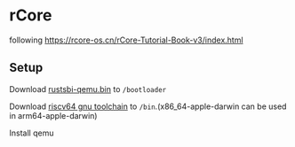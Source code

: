 # rCore

following <https://rcore-os.cn/rCore-Tutorial-Book-v3/index.html>

## Setup

Download [rustsbi-qemu.bin](https://github.com/rustsbi/rustsbi-qemu) to `/bootloader`

Download [riscv64 gnu toolchain](https://github.com/sifive/freedom-tools) to `/bin`.(x86_64-apple-darwin can be used in arm64-apple-darwin)

Install qemu
